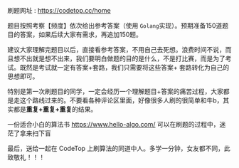

刷题网址 :  https://codetop.cc/home

题目按照考察【频度】依次给出参考答案（使用 `Golang`实现）。预期准备150道题目的答案，如果后续大家有需求，再追加150题。

建议大家理解完题目以后，直接看参考答案，不用自己去死想。浪费时间不说，而且想不出就是想不出来，我们要明白做题的目的是什么，不是打比赛，而是为了考试。既然是考试就一定有答案+套路，我们只需要将这些答案+ 套路转化为自己的思想即可。

特别是第一次刷题目的同学，一定会经历一个理解题目+答案的痛苦过程，大家都是走这个路线过来的。不要看各种评论区里面，好像很多人刷的很简单和牛b，其实都是**重复+重复+重复**的结果。

一份适合小白的算法书  https://www.hello-algo.com/  可以在刷题的过程中，迷茫了拿来扫下盲



最后，送给一起在 CodeTop 上刷算法的同道中人。多学一分钟，女友都不同，此致敬礼！！！